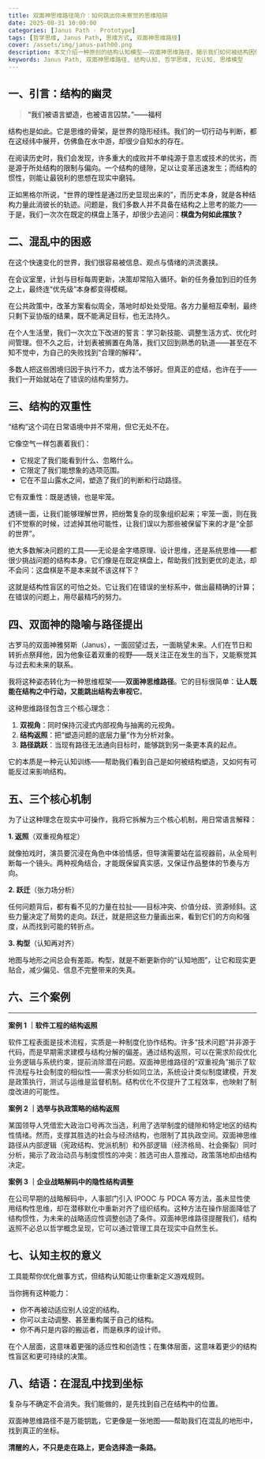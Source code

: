 ```yaml
---
title: 双面神思维路径简介：如何跳出你未察觉的思维陷阱
date: 2025-08-31 10:00:00
categories: [Janus Path · Prototype]
tags: [哲学思维, Janus Path, 思维方式, 双面神思维路径]
cover: /assets/img/janus-path00.png
description: 本文介绍一种原创的结构认知模型——双面神思维路径，揭示我们如何被结构困住，又如何通过返照思维跳出困局，适用于哲学思辨、组织治理与个人成长。
keywords: Janus Path, 双面神思维路径, 结构认知, 哲学思维, 元认知, 思维模型
---
```


## **一、**<font style="color:#0e0e0e;">引言：结构的幽灵</font>

> <font style="color:#0e0e0e;">“我们被语言塑造，也被语言囚禁。”——福柯</font>

<font style="color:#0e0e0e;"></font>

<font style="color:#0e0e0e;">结构也是如此。它是思维的骨架，是世界的隐形经纬。我们的一切行动与判断，都在这经纬中展开，仿佛鱼在水中游，却很少自知水的存在。
</font>

<font style="color:#0e0e0e;">在阅读历史时，我们会发现，许多重大的成败并不单纯源于意志或技术的优劣，而是源于所处结构的限制与偏向。一个结构的缝隙，足以让变革迅速发生；而结构的惯性，则能让最锐利的思想在现实中磨钝。</font>

<font style="color:#0e0e0e;"></font>

<font style="color:#0e0e0e;">正如黑格尔所说，“世界的理性是通过历史显现出来的”，而历史本身，就是各种结构力量此消彼长的轨迹。问题是，我们多数人并不具备在结构之上思考的能力——于是，我们一次次在既定的棋盘上落子，却很少去追问：</font>**<font style="color:#0e0e0e;">棋盘为何如此摆放？</font>**

**<font style="color:#0e0e0e;"></font>**

## **二、混乱中的困惑**<font style="color:#0e0e0e;">

</font>
<font style="color:#0e0e0e;">在这个快速变化的世界，我们很容易被信息、观点与情绪的洪流裹挟。</font>

<font style="color:#0e0e0e;"></font>

<font style="color:#0e0e0e;">在会议室里，计划与目标每周更新，决策却常陷入循环。新的任务叠加到旧的任务之上，最终连“优先级”本身都变得模糊。
</font>

<font style="color:#0e0e0e;">在公共政策中，改革方案看似周全，落地时却处处受阻。各方力量相互牵制，最终只剩下妥协版的结果，既不能满足目标，也无法持久。
</font>

<font style="color:#0e0e0e;">在个人生活里，我们一次次立下改进的誓言：学习新技能、调整生活方式、优化时间管理。但不久之后，计划表被搁置在角落，我们又回到熟悉的轨道——甚至在不知不觉中，为自己的失败找到“合理的解释”。
</font>

<font style="color:#0e0e0e;">多数人把这些困境归因于执行不力，或方法不够好。但真正的症结，也许在于——我们一开始就站在了</font>错误的结构<font style="color:#0e0e0e;">里努力。</font>

## **三、结构的双重性**

<font style="color:#0e0e0e;"></font>

<font style="color:#0e0e0e;">“结构”这个词在日常语境中并不常用，但它无处不在。</font>

<font style="color:#0e0e0e;"></font>

<font style="color:#0e0e0e;">它像空气一样包裹着我们：</font>

- <font style="color:#0e0e0e;">它规定了我们能看到什么、忽略什么。</font>
- <font style="color:#0e0e0e;">它限定了我们能想象的选项范围。</font>
- <font style="color:#0e0e0e;">它在不显山露水之间，塑造了我们的判断和行动路径。</font>

<font style="color:#0e0e0e;"></font>

<font style="color:#0e0e0e;">它有双重性：既是透镜，也是牢笼。</font>

<font style="color:#0e0e0e;"></font>

<font style="color:#0e0e0e;">透镜一面，让我们能够理解世界，把纷繁复杂的现象组织起来；牢笼一面，则在我们不觉察的时候，过滤掉其他可能性，让我们误以为那些被保留下来的才是“全部的世界”。
</font>

<font style="color:#0e0e0e;">绝大多数解决问题的工具——无论是金字塔原理、设计思维，还是系统思维——都很少挑战问题的结构本身。它们像是在既定棋盘上，帮助我们找到更优的走法，却不会问：这盘棋是不是本来就不该这样下？</font>

<font style="color:#0e0e0e;"></font>

<font style="color:#0e0e0e;">这就是结构性盲区的可怕之处。它让我们在错误的坐标系中，做出最精确的计算；在错误的问题上，用尽最精巧的努力。</font>

## **四、双面神的隐喻与路径提出**<font style="color:#0e0e0e;">

</font>
<font style="color:#0e0e0e;">古罗马的双面神雅努斯（Janus），一面回望过去，一面眺望未来。人们在节日和转折点祭拜他，因为他象征着双重的视野——既关注正在发生的当下，又能察觉其与过去和未来的联系。</font>

<font style="color:#0e0e0e;"></font>

<font style="color:#0e0e0e;">我将这种姿态转化为一种思维框架——</font>**双面神思维路径**<font style="color:#0e0e0e;">。它的目标很简单：</font>**让人既能在结构之中行动，又能跳出结构去审视它**<font style="color:#0e0e0e;">。</font>

<font style="color:#0e0e0e;"></font>

<font style="color:#0e0e0e;">这种思维路径包含三个核心理念：</font>

1. **双视角**<font style="color:#0e0e0e;">：同时保持沉浸式内部视角与抽离的元视角。</font>
2. **结构返照**<font style="color:#0e0e0e;">：把“塑造问题的底层力量”作为分析对象。</font>
3. **路径跳跃**<font style="color:#0e0e0e;">：当现有路径无法通向目标时，能够跳到另一条更本真的起点。</font>

<font style="color:#0e0e0e;"></font>

<font style="color:#0e0e0e;">它的本质是一种元认知训练——帮助我们看到自己是如何被结构塑造，又如何有可能反过来影响结构。</font>

<font style="color:#0e0e0e;"></font>

## **五、三个核心机制**<font style="color:#0e0e0e;">

</font>
<font style="color:#0e0e0e;">为了让这种理念在现实中可操作，我将它拆解为三个核心机制，用日常语言解释：</font>

<font style="color:#0e0e0e;"></font>

**1. 返照**<font style="color:#0e0e0e;">（双重视角框定）</font>

<font style="color:#0e0e0e;">就像拍戏时，演员要沉浸在角色中体验情感，但导演需要站在监视器前，从全局判断每一个镜头。两种视角结合，才能既保留真实感，又保证作品整体的节奏与方向。</font>

<font style="color:#0e0e0e;"></font>

**2. 跃迁**<font style="color:#0e0e0e;">（张力场分析）</font>

<font style="color:#0e0e0e;">任何问题背后，都有看不见的力量在拉扯——目标冲突、价值分歧、资源倾斜。这些力量决定了局势的走向。跃迁，就是把这些力量画出来，看到它们的方向和强度，从而找到可能的转折点。
</font>

**3. 构型**<font style="color:#0e0e0e;">（认知再对齐）</font>

<font style="color:#0e0e0e;">地图与地形之间总会有差距。构型，就是不断更新你的“认知地图”，让它和现实更贴合，减少偏见、信息不完整带来的失真。</font>

<font style="color:#0e0e0e;"></font>

## **六、三个案例**

---

**案例 1 ｜软件工程的结构返照**

软件工程表面是技术流程，实质是一种制度化协作结构。许多“技术问题”并非源于代码，而是早期需求建模与结构分解的偏差。通过结构返照，可以在需求阶段优化业务逻辑与系统约束，提前消除潜在问题。双面神思维路径的“双重视角”揭示了软件流程与社会制度的相似性——需求分析如同立法，系统设计类似制度建模，开发是政策执行，测试与运维是监督机制。结构优化不仅提升了工程效率，也映射了制度改进的可能性。

**案例 2 ｜选举与执政策略的结构返照**

某国领导人凭借宏大政治口号再次当选，利用了选举制度的缝隙和特定地区的结构性情绪。然而，支撑其胜选的社会与经济结构，也限制了其执政空间。双面神思维路径从内部逻辑（宪政结构、党派机制）和外部逻辑（经济格局、社会撕裂）同时分析，揭示了政治动员与制度惯性的冲突：胜选可由人意推动，政策落地却由结构决定。

**案例 3 ｜企业战略解码中的隐性结构调整**

在公司早期的战略解码中，人事部门引入 IPOOC 与 PDCA 等方法，虽未显性使用结构性思维，却在潜移默化中重新对齐了组织结构。这种方法在操作层面降低了结构惯性，为未来的战略适应性调整创造了条件。双面神思维路径提醒我们，结构返照不必总以哲学概念呈现，它可以通过管理工具在现实中自然生长。

<font style="color:#0e0e0e;"></font>

## **七、认知主权的意义**<font style="color:#0e0e0e;">

</font>
<font style="color:#0e0e0e;">工具能帮你优化做事方式，但结构认知能让你重新定义游戏规则。</font>

<font style="color:#0e0e0e;"></font>

<font style="color:#0e0e0e;">当你拥有这种能力：</font>

- <font style="color:#0e0e0e;">你不再被动适应别人设定的结构。</font>
- <font style="color:#0e0e0e;">你可以主动调整、甚至重构属于自己的结构。</font>
- <font style="color:#0e0e0e;">你不再只是内容的搬运者，而是秩序的设计师。
  </font>

<font style="color:#0e0e0e;">在个人层面，这意味着更强的适应性和创造性；在集体层面，这意味着更少的结构性盲区和更可持续的决策。</font>

<font style="color:#0e0e0e;"></font>

## **八、结语：在混乱中找到坐标**

<font style="color:#0e0e0e;"></font>

<font style="color:#0e0e0e;">复杂与不确定不会消失。我们能做的，是先找到自己在结构中的位置。
</font>

<font style="color:#0e0e0e;">双面神思维路径不是万能钥匙，它更像是一张地图——帮助我们在混乱的地形中，找到真正的坐标。
</font>

**清醒的人，不只是走在路上，更会选择造一条路。**

<font style="color:#0e0e0e;"></font>
